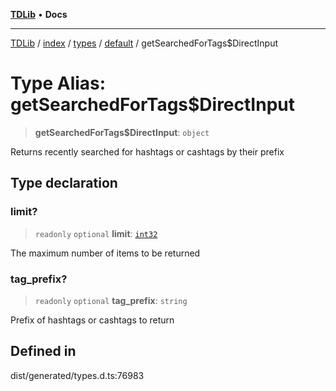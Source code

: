[**TDLib**](../../../../../../README.md) • **Docs**

***

[TDLib](../../../../../../modules.md) / [index](../../../../../README.md) / [types](../../../README.md) / [default](../README.md) / getSearchedForTags$DirectInput

# Type Alias: getSearchedForTags$DirectInput

> **getSearchedForTags$DirectInput**: `object`

Returns recently searched for hashtags or cashtags by their prefix

## Type declaration

### limit?

> `readonly` `optional` **limit**: [`int32`](int32-1.md)

The maximum number of items to be returned

### tag\_prefix?

> `readonly` `optional` **tag\_prefix**: `string`

Prefix of hashtags or cashtags to return

## Defined in

dist/generated/types.d.ts:76983

